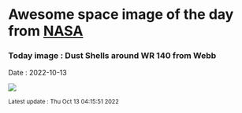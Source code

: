
# Awesome space image of the day from [NASA](https://api.nasa.gov/)

### Today image : Dust Shells around WR 140 from Webb
Date : 2022-10-13

![](https://apod.nasa.gov/apod/image/2209/WR140_WebbSchmidt_960.jpg)

<small>Latest update : Thu Oct 13 04:15:51 2022</small>
        